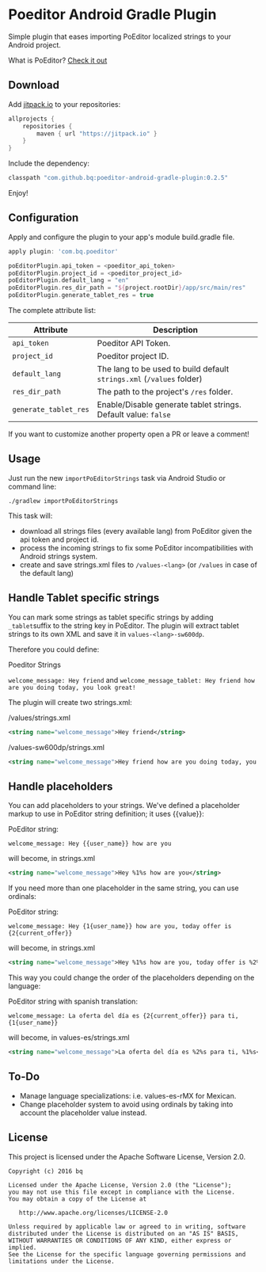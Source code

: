 # Poeditor Android Gradle Plugin
Simple plugin that eases importing PoEditor localized strings to your Android project.

What is PoEditor? [Check it out](https://poeditor.com)

Download
--------

Add [jitpack.io](https://jitpack.io/) to your repositories:
```groovy
allprojects {
    repositories { 
        maven { url "https://jitpack.io" }
    }
}
```

Include the dependency:
```groovy
classpath "com.github.bq:poeditor-android-gradle-plugin:0.2.5"
```
Enjoy!

Configuration
--------
Apply and configure the plugin to your app's module build.gradle file.

```groovy
apply plugin: 'com.bq.poeditor'

poEditorPlugin.api_token = <poeditor_api_token>
poEditorPlugin.project_id = <poeditor_project_id> 
poEditorPlugin.default_lang = "en"
poEditorPlugin.res_dir_path = "${project.rootDir}/app/src/main/res"
poEditorPlugin.generate_tablet_res = true
```

The complete attribute list:

Attribute                     | Description
------------------------------|-----------------------------------------
```api_token```               | Poeditor API Token.
```project_id```              | Poeditor project ID.
```default_lang```            | The lang to be used to build default ```strings.xml``` (```/values``` folder)
```res_dir_path```            | The path to the project's ```/res``` folder.
```generate_tablet_res```     | Enable/Disable generate tablet strings. Default value: `false`

If you want to customize another property open a PR or leave a comment!

Usage
--------
Just run the new ```importPoEditorStrings``` task via Android Studio or command line:

```
./gradlew importPoEditorStrings
```

This task will:
- download all strings files (every available lang) from PoEditor given the api token and project id.
- process the incoming strings to fix some PoEditor incompatibilities with Android strings system. 
- create and save strings.xml files to ```/values-<lang>``` (or ```/values``` in case of the default lang)

Handle Tablet specific strings
--------
You can mark some strings as tablet specific strings by adding ```_tablet```suffix to the string key in PoEditor. The plugin will extract tablet strings to its own XML and save it in ```values-<lang>-sw600dp```.

Therefore you could define:

Poeditor Strings 

```welcome_message: Hey friend``` and ```welcome_message_tablet: Hey friend how are you doing today, you look great!```

The plugin will create two strings.xml:

/values/strings.xml
```xml
<string name="welcome_message">Hey friend</string>
```

/values-sw600dp/strings.xml
```xml
<string name="welcome_message">Hey friend how are you doing today, you look great!</string>
```

Handle placeholders
--------
You can add placeholders to your strings. We've defined a placeholder markup to use in PoEditor string definition; it uses  {{value}}: 

PoEditor string:

```welcome_message: Hey {{user_name}} how are you``` 

will become, in strings.xml

```xml
<string name="welcome_message">Hey %1%s how are you</string>
```

If you need more than one placeholder in the same string, you can use ordinals:

PoEditor string:

```welcome_message: Hey {1{user_name}} how are you, today offer is {2{current_offer}}``` 

will become, in strings.xml

```xml
<string name="welcome_message">Hey %1%s how are you, today offer is %2%s</string>
```

This way you could change the order of the placeholders depending on the language:

PoEditor string with spanish translation:

```welcome_message: La oferta del día es {2{current_offer}} para ti, {1{user_name}}``` 

will become, in values-es/strings.xml

```xml
<string name="welcome_message">La oferta del día es %2%s para ti, %1%s</string>
```

To-Do
-------
* Manage language specializations: i.e. values-es-rMX for Mexican.
* Change placeholder system to avoid using ordinals by taking into account the placeholder value instead.

License
-------
This project is licensed under the Apache Software License, Version 2.0.

    Copyright (c) 2016 bq

    Licensed under the Apache License, Version 2.0 (the "License");
    you may not use this file except in compliance with the License.
    You may obtain a copy of the License at

       http://www.apache.org/licenses/LICENSE-2.0

    Unless required by applicable law or agreed to in writing, software
    distributed under the License is distributed on an "AS IS" BASIS,
    WITHOUT WARRANTIES OR CONDITIONS OF ANY KIND, either express or implied.
    See the License for the specific language governing permissions and
    limitations under the License.
